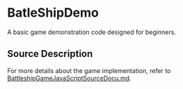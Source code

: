 # BatleShipDemo
A basic game demonstration code designed for beginners.

## Source Description

For more details about the game implementation, refer to [BattleshipGameJavaScriptSourceDocu.md](./docs/BattleshipGameJavaScriptSourceDocu.md).
